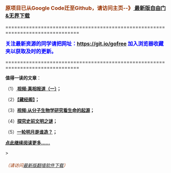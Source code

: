 <h3><font color="#993300"> 原项目已从Google Code迁至Github，请访问主页--》<a href="https://github.com/sglfree/freesky/wiki/%E8%87%AA%E7%94%B1%E9%97%A8%E6%9C%80%E6%96%B0%E7%89%88%E4%B8%8B%E8%BD%BD-%E6%97%A0%E7%95%8C%E6%B5%8F%E8%A7%88%E6%9C%80%E6%96%B0%E6%AD%A3%E5%BC%8F%E7%89%88%E4%B8%8B%E8%BD%BD-%E7%BF%BB%E5%A2%99%E8%BD%AF%E4%BB%B6%E4%B8%8B%E8%BD%BD" target="_blank"> 最新版自由门&无界下载</a></font></h3>
<p>===============================================================================</p>
<font color="blue" size="3"><strong>关注最新资源的同学请把网址：<font color="#993300"><a href="https://git.io/gofree" target="_blank">https://git.io/gofree</a> </font>加入浏览器收藏夹以获取及时的更新。</strong></font>
<p>===============================================================================</p>
<p><strong>值得一读的文章</strong>：</p>
<p>（1）<strong><a href="http://www.litfreesky.gq/go/truth" target="_blank"> 视频:真相报道（一）</a>；</strong></p>
<p>（2）<strong><a href="http://www.litfreesky.gq/go/reading" target="_blank">【藏经阁】</a>；</strong></p>
<p>（3）<strong><a href="http://www.litfreesky.gq/go/biology" target="_blank">视频:从分子生物学研究看生命的起源</a>；</strong></p>
<p>（4）<strong><a href="http://www.litfreesky.gq/go/discovery" target="_blank">探究史前文明之谜</a>；</strong></p>
<p>（5）<strong><a href="http://www.litfreesky.gq/go/moon" target="_blank">一轮明月是谁造？</a>；</strong></p>
<p><strong><a href="http://www.litfreesky.gq/" target="_blank">点此继续阅读更多……</a></strong></p>
><h6><font color="#993300"> （请访问<a href="http://leapa.zym9.net/" target="_blank">最新版翻墙软件下载</a>）</font></h6>


